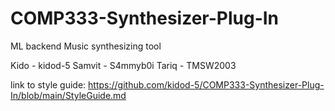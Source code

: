 # COMP333-Synthesizer-Plug-In
ML backend Music synthesizing tool 


Kido - kidod-5
Samvit - S4mmyb0i
Tariq - TMSW2003

link to style guide: https://github.com/kidod-5/COMP333-Synthesizer-Plug-In/blob/main/StyleGuide.md
